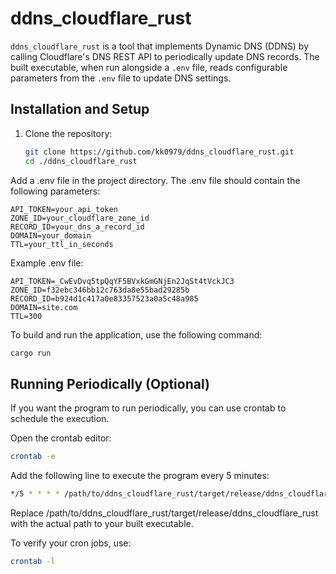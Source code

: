 # ddns_cloudflare_rust

`ddns_cloudflare_rust` is a tool that implements Dynamic DNS (DDNS) by calling Cloudflare's DNS REST API to periodically update DNS records. The built executable, when run alongside a `.env` file, reads configurable parameters from the `.env` file to update DNS settings.

## Installation and Setup

1. Clone the repository:

   ```bash
   git clone https://github.com/kk0979/ddns_cloudflare_rust.git
   cd ./ddns_cloudflare_rust
Add a .env file in the project directory. The .env file should contain the following parameters:

   ```env
   API_TOKEN=your_api_token
   ZONE_ID=your_cloudflare_zone_id
   RECORD_ID=your_dns_a_record_id
   DOMAIN=your_domain
   TTL=your_ttl_in_seconds
   ```
Example .env file:

   ```dotenv
   API_TOKEN=_CwEvDvq5tpQqYF5BVxkGmGNjEn2JqSt4tVckJC3
   ZONE_ID=f32ebc346bb12c763da8e55bad29285b
   RECORD_ID=b924d1c417a0e83357523a0a5c48a985
   DOMAIN=site.com
   TTL=300
   ```
To build and run the application, use the following command:

   ```bash
   cargo run
   ```

## Running Periodically (Optional)
If you want the program to run periodically, you can use crontab to schedule the execution.

Open the crontab editor:

   ```bash
   crontab -e
   ```
Add the following line to execute the program every 5 minutes:

   ```bash
   */5 * * * * /path/to/ddns_cloudflare_rust/target/release/ddns_cloudflare_rust
   ```
Replace /path/to/ddns_cloudflare_rust/target/release/ddns_cloudflare_rust with the actual path to your built executable.

To verify your cron jobs, use:

   ```bash
   crontab -l
   ```
